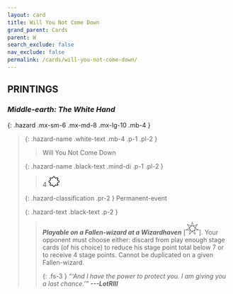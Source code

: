 ```yaml
---
layout: card
title: Will You Not Come Down
grand_parent: Cards
parent: W
search_exclude: false
nav_exclude: false
permalink: /cards/will-you-not-come-down/
---
```


## PRINTINGS


### _Middle-earth: The White Hand_

{: .hazard .mx-sm-6 .mx-md-8 .mx-lg-10 .mb-4 }
> {: .hazard-name .white-text .mb-4 .p-1 .pl-2 }
> > <div class="hazard-mp"></div>
> > <div class="card-name">Will You Not Come Down</div>
>
> {: .hazard-name .black-text .mind-di .p-1 .pl-2 }
> > 4 ![](/assets/images/stage-point.svg)
>
> {: .hazard-classification .pr-2 }
> Permanent-event
>
> {: .hazard-text .black-text .p-2 }
> > ***Playable on a Fallen-wizard at a Wizardhaven*** \[![](/assets/images/free-haven.svg)]. Your opponent must choose either: discard from play enough stage cards (of his choice) to reduce his stage point total below 7 or to receive 4 stage points. Cannot be duplicated on a given Fallen-wizard.   
> > 
> > {: .fs-3 } 
> > _“‘And I have the power to protect you. I am giving you a last chance.’”_ ***---&#65279;LotRIII***  
>
